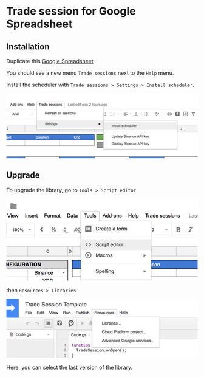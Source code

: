Trade session for Google Spreadsheet
====================================


Installation
------------

Duplicate this [Google Spreadsheet](https://docs.google.com/spreadsheets/d/1aXt26bV2RUjCR-XJO9AeHU_K6o8I3U83wLWw1l2-VOg)

You should see a new menu `Trade sessions` next to the `Help` menu.

Install the scheduler with `Trade sessions > Settings > Install scheduler`.

![Install scheduler](docs/images/install-scheduler.png)


Upgrade
-------

To upgrade the library, go to `Tools > Script editor`

![Script editor](docs/images/script-editor.png)

then `Resources > Libraries`

![Libraries](docs/images/libraries.png)

Here, you can select the last version of the library.
